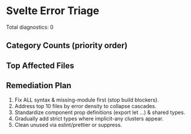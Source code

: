 # Svelte Error Triage

Total diagnostics: 0

## Category Counts (priority order)


## Top Affected Files


## Remediation Plan

1. Fix ALL syntax & missing-module first (stop build blockers).
2. Address top 10 files by error density to collapse cascades.
3. Standardize component prop definitions (export let ...) & shared types.
4. Gradually add strict types where implicit-any clusters appear.
5. Clean unused via eslint/prettier or suppress.
